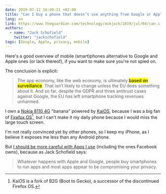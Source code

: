```yaml
---
date: 2019-07-12 16:49:21 +02:00
title: "Can I buy a phone that doesn’t use anything from Google or Apple?"
lang: en
link: https://www.theguardian.com/technology/askjack/2019/jul/04/can-i-buy-a-phone-that-does-not-use-anything-from-google-or-apple
authors:
  - name: "Jack Schofield"
    twitter: "jackschofield"
tags: [Google, Apple, privacy, mobile]
---
```


Here's a good overview of mobile (smart)phones alternative to Google and Apple ones (or lack thereof), if you want to make sure you're not spied on.

The conclusion is explicit:

> The app economy, like the web economy, is ultimately <mark>based on surveillance</mark>. That isn’t likely to change unless the EU does something about it. And so far, despite the GDPR and three antitrust cases against Google, the EU has left smartphone tracking revenues unharmed.

I own a [Nokia 8110 4G](https://amzn.to/2xMjDTs) "banana" powered by [KaiOS](https://www.kaiostech.com/), because I was a big fan of [Firefox OS](/tags/firefox-os/)[^kaios], but I can't make it my daily phone because I would miss the large touch screen.

[^kaios]: KaiOS is a fork of B2G (Boot to Gecko), a successor of the discontinued Firefox OS.

I'm not really convinced yet by other phones, so I keep my iPhone, as I believe it exposes me less than any Android phone.

But [I should be more careful with Apps I use](/links/2018/12/your-apps-know-where-you-were-last-night-and-they-re-not-keeping-it-secret.html) (including the ones Facebook owns), because as Jack Schofield says:

> Whatever happens with Apple and Google, people buy smartphones to run apps and most apps appear to be compromising your privacy.

